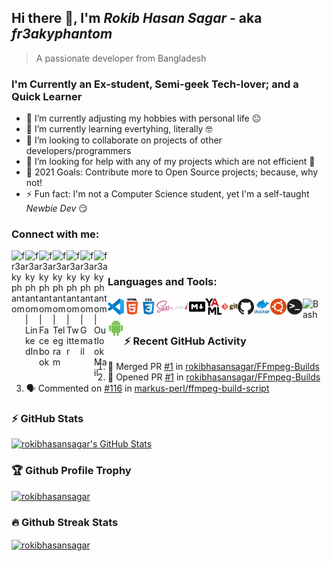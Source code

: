 ## Hi there 👋, I'm *Rokib Hasan Sagar* - aka *fr3akyphantom*
> A passionate developer from Bangladesh

### I'm Currently an Ex-student, Semi-geek Tech-lover; and a Quick Learner

- 🔭 I’m currently adjusting my hobbies with personal life 😐
- 🌱 I’m currently learning evertyhing, literally 🤓
- 👯 I’m looking to collaborate on projects of other developers/programmers
- 🤔 I’m looking for help with any of my projects which are not efficient 🙁
- 🥅 2021 Goals: Contribute more to Open Source projects; because, why not!
- ⚡ Fun fact: I'm not a Computer Science student, yet I'm a self-taught *Newbie Dev* 😏

### Connect with me:

[<img align="left" alt="fr3akyphantom" width="22px" src="https://cdnjs.cloudflare.com/ajax/libs/open-iconic/1.1.1/svg/globe.svg" />][website]
[<img align="left" alt="fr3akyphantom | LinkedIn" width="22px" src="https://cdnjs.cloudflare.com/ajax/libs/simple-icons/4.16.0/linkedin.svg" />][linkedin]
[<img align="left" alt="fr3akyphantom | Facebook" width="22px" src="https://cdnjs.cloudflare.com/ajax/libs/simple-icons/4.16.0/facebook.svg" />][facebook]
[<img align="left" alt="fr3akyphantom | Telegram" width="22px" src="https://cdnjs.cloudflare.com/ajax/libs/simple-icons/4.16.0/telegram.svg" />][telegram]
[<img align="left" alt="fr3akyphantom | Twitter" width="22px" src="https://cdnjs.cloudflare.com/ajax/libs/simple-icons/4.16.0/twitter.svg" />][twitter]
[<img align="left" alt="fr3akyphantom | Gmail" width="22px" src="https://cdnjs.cloudflare.com/ajax/libs/simple-icons/4.16.0/gmail.svg" />][gmail]
[<img align="left" alt="fr3akyphantom | Outlook Mail" width="22px" src="https://cdnjs.cloudflare.com/ajax/libs/simple-icons/4.16.0/microsoftoutlook.svg" />][outlook]

<br />

### Languages and Tools:

[<img align="left" alt="Visual Studio Code" width="26px" src="https://raw.githubusercontent.com/github/explore/main/topics/visual-studio-code/visual-studio-code.png" />](#)
[<img align="left" alt="HTML5" width="26px" src="https://raw.githubusercontent.com/github/explore/main/topics/html/html.png" />](#)
[<img align="left" alt="CSS3" width="26px" src="https://raw.githubusercontent.com/github/explore/main/topics/css/css.png" />](#)
[<img align="left" alt="Sass" width="26px" src="https://raw.githubusercontent.com/github/explore/main/topics/sass/sass.png" />](#)
[<img align="left" alt="Jekyll" width="26px" src="https://raw.githubusercontent.com/github/explore/main/topics/jekyll/jekyll.png" />](#)
[<img align="left" alt="Markdown" width="26px" src="https://raw.githubusercontent.com/github/explore/main/topics/markdown/markdown.png" />](#)
[<img align="left" alt="Yaml" width="26px" src="https://raw.githubusercontent.com/github/explore/main/topics/yaml/yaml.png" />](#)
[<img align="left" alt="Git" width="26px" src="https://raw.githubusercontent.com/github/explore/main/topics/git/git.png" />](#)
[<img align="left" alt="GitHub" width="26px" src="https://raw.githubusercontent.com/github/explore/main/topics/github-api/github-api.png" />](#)
[<img align="left" alt="Docker" width="26px" src="https://raw.githubusercontent.com/github/explore/main/topics/docker/docker.png" />](#)
[<img align="left" alt="Ubuntu" width="26px" src="https://raw.githubusercontent.com/github/explore/main/topics/ubuntu/ubuntu.png" />](#)
[<img align="left" alt="Terminal" width="26px" src="https://raw.githubusercontent.com/github/explore/main/topics/terminal/terminal.png" />](#)
[<img align="left" alt="Bash" width="26px" src="https://raw.githubusercontent.com/odb/official-bash-logo/master/assets/Logos/Icons/SVG/32x32.svg" />](#)
[<img align="left" alt="Android" width="26px" src="https://raw.githubusercontent.com/github/explore/main/topics/android/android.png" />](#)

<br />
<br />

### ⚡ Recent GitHub Activity

<!--START_SECTION:activity-->
1. 🎉 Merged PR [#1](https://github.com/rokibhasansagar/FFmpeg-Builds/pull/1) in [rokibhasansagar/FFmpeg-Builds](https://github.com/rokibhasansagar/FFmpeg-Builds)
2. 💪 Opened PR [#1](https://github.com/rokibhasansagar/FFmpeg-Builds/pull/1) in [rokibhasansagar/FFmpeg-Builds](https://github.com/rokibhasansagar/FFmpeg-Builds)
3. 🗣 Commented on [#116](https://github.com/markus-perl/ffmpeg-build-script/issues/116) in [markus-perl/ffmpeg-build-script](https://github.com/markus-perl/ffmpeg-build-script)
<!--END_SECTION:activity-->

### ⚡ GitHub Stats

[<img alt="rokibhasansagar's GitHub Stats" src="https://github-readme-stats.rokibhasansagar.vercel.app/api?username=rokibhasansagar&show_icons=true&include_all_commits=true&count_private=true&theme=merko" />](#)

### 🏆 Github Profile Trophy

[<img src="https://github-profile-trophy.vercel.app/?username=rokibhasansagar&theme=darkhub&no-bg=true&row=1" alt="rokibhasansagar" />](#)

### 🔥 Github Streak Stats

[<img align="center" src="https://github-readme-streak-stats.herokuapp.com/?user=rokibhasansagar&theme=tokyonight_duo" alt="rokibhasansagar" />](#)

[website]: https://rokibhasansagar.github.io
[linkedin]: https://www.linkedin.com/in/rokib-hasan-9a031a20a
[facebook]: https://fb.com/rokibhasansagar
[telegram]: https://t.me/fr3akyphantom
[twitter]: https://twitter.com/TheRokibHasan
[gmail]: mailto:rokibhasansagar@gmail.com
[outlook]: mailto:rokibhasansagar2014@outlook.com
